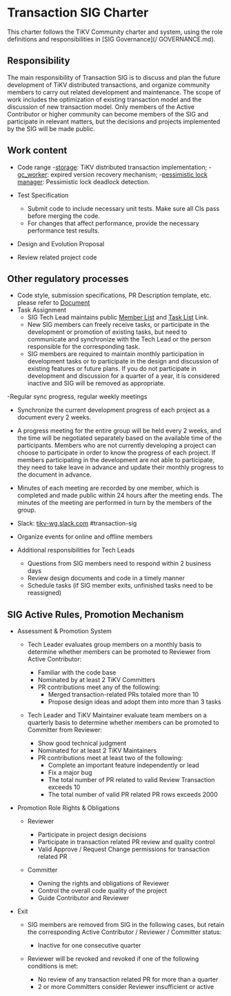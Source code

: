 # Transaction SIG Charter

This charter follows the TiKV Community charter and system, using the role definitions and responsibilities in [SIG Governance](/ GOVERNANCE.md).

## Responsibility

The main responsibility of Transaction SIG is to discuss and plan the future development of TiKV distributed transactions, and organize community members to carry out related development and maintenance. The scope of work includes the optimization of existing transaction model and the discussion of new transaction model. Only members of the Active Contributor or higher community can become members of the SIG and participate in relevant matters, but the decisions and projects implemented by the SIG will be made public.

## Work content

- Code range
  -[storage](https://github.com/tikv/tikv/tree/master/src/storage): TiKV distributed transaction implementation;
  -[gc_worker](https://github.com/tikv/tikv/tree/master/src/server/gc_worker): expired version recovery mechanism;
  -[pessimistic lock manager](https://github.com/tikv/tikv/tree/master/src/server/lock_manager): Pessimistic lock deadlock detection.

- Test Specification
  - Submit code to include necessary unit tests. Make sure all CIs pass before merging the code.
  - For changes that affect performance, provide the necessary performance test results.

- Design and Evolution Proposal
- Review related project code

## Other regulatory processes

- Code style, submission specifications, PR Description template, etc. please refer to [Document](https://github.com/tikv/tikv/blob/master/CONTRIBUTING.md)
- Task Assignment
  - SIG Tech Lead maintains public [Member List](./membership.md) and [Task List](https://github.com/tikv/tikv/projects/28) Link.
  - New SIG members can freely receive tasks, or participate in the development or promotion of existing tasks, but need to communicate and synchronize with the Tech Lead or the person responsible for the corresponding task.
  - SIG members are required to maintain monthly participation in development tasks or to participate in the design and discussion of existing features or future plans. If you do not participate in development and discussion for a quarter of a year, it is considered inactive and SIG will be removed as appropriate.

 -Regular sync progress, regular weekly meetings
  - Synchronize the current development progress of each project as a document every 2 weeks.
  - A progress meeting for the entire group will be held every 2 weeks, and the time will be negotiated separately based on the available time of the participants. Members who are not currently developing a project can choose to participate in order to know the progress of each project. If members participating in the development are not able to participate, they need to take leave in advance and update their monthly progress to the document in advance.
  - Minutes of each meeting are recorded by one member, which is completed and made public within 24 hours after the meeting ends. The minutes of the meeting are performed in turn by the members of the group.
  - Slack: [tikv-wg.slack.com](https://join.slack.com/t/tikv-wg/shared_invite/enQtNTUyODE4ODU2MzI0LWVlMWMzMDkyNWE5ZjY1ODAzMWYZWYZWYZWYWJGWYG) #transaction-sig

- Organize events for online and offline members
- Additional responsibilities for Tech Leads
  - Questions from SIG members need to respond within 2 business days
  - Review design documents and code in a timely manner
  - Schedule tasks (if SIG member exits, unfinished tasks need to be reassigned)

## SIG Active Rules, Promotion Mechanism

- Assessment & Promotion System
  - Tech Leader evaluates group members on a monthly basis to determine whether members can be promoted to Reviewer from Active Contributor:
    - Familiar with the code base
    - Nominated by at least 2 TiKV Committers
    - PR contributions meet any of the following:
      - Merged transaction-related PRs totaled more than 10
      - Propose design ideas and adopt them into more than 3 tasks

  - Tech Leader and TiKV Maintainer evaluate team members on a quarterly basis to determine whether members can be promoted to Committer from Reviewer:
    - Show good technical judgment
    - Nominated for at least 2 TiKV Maintainers
    - PR contributions meet at least two of the following:
      - Complete an important feature independently or lead
      - Fix a major bug
      - The total number of PR related to valid Review Transaction exceeds 10
      - The total number of valid PR related PR rows exceeds 2000

- Promotion Role Rights & Obligations
  - Reviewer
    - Participate in project design decisions
    - Participate in transaction related PR review and quality control
    - Valid Approve / Request Change permissions for transaction related PR

  - Committer
    - Owning the rights and obligations of Reviewer
    - Control the overall code quality of the project
    - Guide Contributor and Reviewer

- Exit
  - SIG members are removed from SIG in the following cases, but retain the corresponding Active Contributor / Reviewer / Committer status:
    - Inactive for one consecutive quarter

  - Reviewer will be revoked and revoked if one of the following conditions is met:
    - No review of any transaction related PR for more than a quarter
    - 2 or more Committers consider Reviewer insufficient or active
